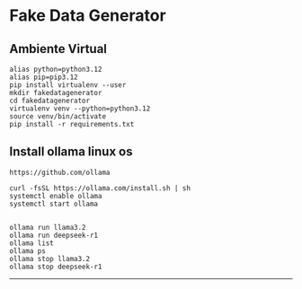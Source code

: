 # Fake Data Generator

## Ambiente Virtual
```
alias python=python3.12
alias pip=pip3.12
pip install virtualenv --user
mkdir fakedatagenerator
cd fakedatagenerator
virtualenv venv --python=python3.12
source venv/bin/activate
pip install -r requirements.txt
```

## Install ollama linux os
```
https://github.com/ollama

curl -fsSL https://ollama.com/install.sh | sh
systemctl enable ollama
systemctl start ollama


ollama run llama3.2
ollama run deepseek-r1
ollama list
ollama ps
ollama stop llama3.2
ollama stop deepseek-r1
```

-----------------
